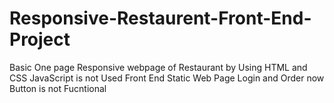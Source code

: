 # Responsive-Restaurent-Front-End-Project
Basic One page Responsive webpage of Restaurant by Using HTML and CSS
JavaScript is not Used
Front End Static Web Page
Login and Order now Button is not Fucntional
